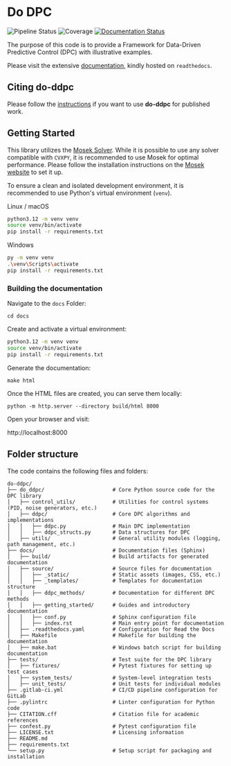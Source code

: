 # Do DPC

![Pipeline Status](https://gitlab.ethz.ch/do-ddpc/do-ddpc/badges/main/pipeline.svg)
![Coverage](https://gitlab.ethz.ch/do-ddpc/do-ddpc/badges/main/coverage.svg)
[![Documentation Status](https://readthedocs.org/projects/do-ddpc/badge/?version=latest)](https://do-ddpc.readthedocs.io/en/latest/?badge=latest)

The purpose of this code is to provide a Framework for Data-Driven Predictive Control (DPC) with illustrative examples.

Please visit the extensive [documentation](https://do-ddpc.readthedocs.io/en/latest/), kindly hosted on `readthedocs`.

## Citing do-ddpc

Please follow the [instructions](https://do-ddpc.readthedocs.io/en/latest/getting_started/credit.html)
if you want to use **do-ddpc** for published work.

## Getting Started

This library utilizes the [Mosek Solver](https://www.mosek.com/). While it is possible to use any solver compatible with
`CVXPY`, it is recommended to use Mosek for optimal performance. Please follow the installation instructions on
the [Mosek website](https://www.mosek.com/) to set it up.

To ensure a clean and isolated development environment, it is recommended to use Python's virtual environment (`venv`).

Linux / macOS

```sh
python3.12 -m venv venv
source venv/bin/activate
pip install -r requirements.txt
```

Windows

```sh
py -m venv venv
.\venv\Scripts\activate
pip install -r requirements.txt
```

### Building the documentation

Navigate to the `docs` Folder:

```shell
cd docs
```

Create and activate a virtual environment:

```sh
python3.12 -m venv venv
source venv/bin/activate
pip install -r requirements.txt
```

Generate the documentation:

```shell
make html
```

Once the HTML files are created, you can serve them locally:

```shell
python -m http.server --directory build/html 8000
```

Open your browser and visit:

http://localhost:8000


## Folder structure

The code contains the following files and folders:

```
do-ddpc/
├── do_ddpc/                      # Core Python source code for the DPC library
│   ├── control_utils/            # Utilities for control systems (PID, noise generators, etc.)
│   ├── ddpc/                     # Core DPC algorithms and implementations
│   │   ├── ddpc.py               # Main DPC implementation
│   │   ├── ddpc_structs.py       # Data structures for DPC
│   ├── utils/                    # General utility modules (logging, path management, etc.)
├── docs/                         # Documentation files (Sphinx)
│   ├── build/                    # Build artifacts for generated documentation
│   ├── source/                   # Source files for documentation
│   │   ├── _static/              # Static assets (images, CSS, etc.)
│   │   ├── _templates/           # Templates for documentation structure
│   │   ├── ddpc_methods/         # Documentation for different DPC methods
│   │   ├── getting_started/      # Guides and introductory documentation
│   │   ├── conf.py               # Sphinx configuration file
│   │   ├── index.rst             # Main entry point for documentation
│   ├── .readthedocs.yaml         # Configuration for Read the Docs
│   ├── Makefile                  # Makefile for building the documentation
│   ├── make.bat                  # Windows batch script for building documentation
├── tests/                        # Test suite for the DPC library
│   ├── fixtures/                 # Pytest fixtures for setting up test cases
│   ├── system_tests/             # System-level integration tests
│   ├── unit_tests/               # Unit tests for individual modules
├── .gitlab-ci.yml                # CI/CD pipeline configuration for GitLab
├── .pylintrc                     # Linter configuration for Python code
├── CITATION.cff                  # Citation file for academic references
├── confest.py                    # Pytest configuration file
├── LICENSE.txt                   # Licensing information
├── README.md
├── requirements.txt
└── setup.py                      # Setup script for packaging and installation
```
